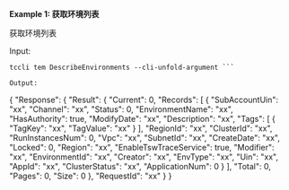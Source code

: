 **Example 1: 获取环境列表**

获取环境列表

Input: 

```
tccli tem DescribeEnvironments --cli-unfold-argument ```

Output: 
```
{
    "Response": {
        "Result": {
            "Current": 0,
            "Records": [
                {
                    "SubAccountUin": "xx",
                    "Channel": "xx",
                    "Status": 0,
                    "EnvironmentName": "xx",
                    "HasAuthority": true,
                    "ModifyDate": "xx",
                    "Description": "xx",
                    "Tags": [
                        {
                            "TagKey": "xx",
                            "TagValue": "xx"
                        }
                    ],
                    "RegionId": "xx",
                    "ClusterId": "xx",
                    "RunInstancesNum": 0,
                    "Vpc": "xx",
                    "SubnetId": "xx",
                    "CreateDate": "xx",
                    "Locked": 0,
                    "Region": "xx",
                    "EnableTswTraceService": true,
                    "Modifier": "xx",
                    "EnvironmentId": "xx",
                    "Creator": "xx",
                    "EnvType": "xx",
                    "Uin": "xx",
                    "AppId": "xx",
                    "ClusterStatus": "xx",
                    "ApplicationNum": 0
                }
            ],
            "Total": 0,
            "Pages": 0,
            "Size": 0
        },
        "RequestId": "xx"
    }
}
```

